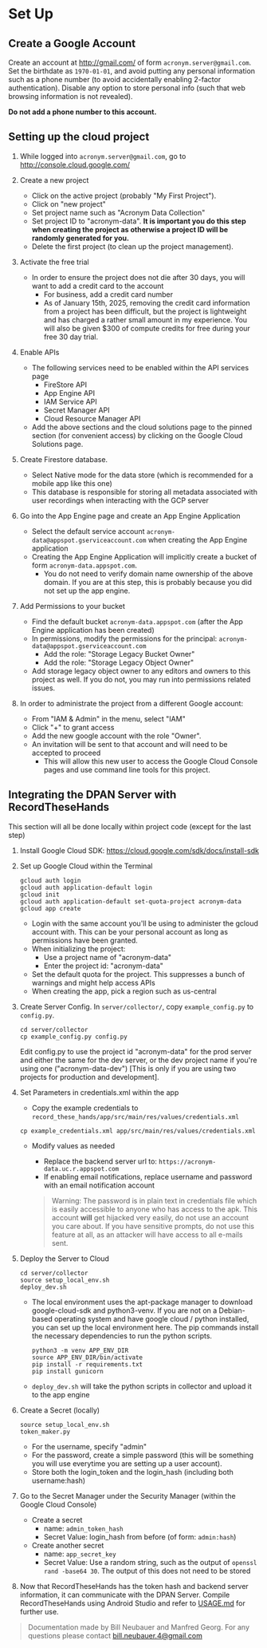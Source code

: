 # Set Up

## Create a Google Account

Create an account at http://gmail.com/ of form `acronym.server@gmail.com`. Set
the birthdate as `1970-01-01`, and avoid putting any personal information such
as a phone number (to avoid accidentally enabling 2-factor authentication).
Disable any option to store personal info (such that web browsing information is
not revealed).

**Do not add a phone number to this account.**

## Setting up the cloud project

1. While logged into `acronym.server@gmail.com`, go to
   http://console.cloud.google.com/

1. Create a new project

   - Click on the active project (probably "My First Project").
   - Click on "new project"
   - Set project name such as "Acronym Data Collection"
   - Set project ID to "acronym-data". **It is important you do this step when
     creating the project as otherwise a project ID will be randomly generated
     for you.**
   - Delete the first project (to clean up the project management).

1. Activate the free trial

   - In order to ensure the project does not die after 30 days, you will want to
     add a credit card to the account
     - For business, add a credit card number
     - As of January 15th, 2025, removing the credit card information from a
       project has been difficult, but the project is lightweight and has
       charged a rather small amount in my experience. You will also be given
       $300 of compute credits for free during your free 30 day trial.

1. Enable APIs

   - The following services need to be enabled within the API services page
     - FireStore API
     - App Engine API
     - IAM Service API
     - Secret Manager API
     - Cloud Resource Manager API
   - Add the above sections and the cloud solutions page to the pinned section
     (for convenient access) by clicking on the Google Cloud Solutions page.

1. Create Firestore database.

   - Select Native mode for the data store (which is recommended for a mobile
     app like this one)
   - This database is responsible for storing all metadata associated with user
     recordings when interacting with the GCP server

1. Go into the App Engine page and create an App Engine Application

   - Select the default service account
     `acronym-data@appspot.gserviceaccount.com` when creating the App Engine
     application
   - Creating the App Engine Application will implicitly create a bucket of form
     `acronym-data.appspot.com`.
     - You do not need to verify domain name ownership of the above domain. If
       you are at this step, this is probably because you did not set up the app
       engine.

1. Add Permissions to your bucket

   - Find the default bucket `acronym-data.appspot.com` (after the App Engine
     application has been created)
   - In permissions, modify the permissions for the principal:
     `acronym-data@appspot.gserviceaccount.com`
     - Add the role: "Storage Legacy Bucket Owner"
     - Add the role: "Storage Legacy Object Owner"
   - Add storage legacy object owner to any editors and owners to this project
     as well. If you do not, you may run into permissions related issues.

1. In order to administrate the project from a different Google account:

   - From "IAM & Admin" in the menu, select "IAM"
   - Click "+" to grant access
   - Add the new google account with the role "Owner".
   - An invitation will be sent to that account and will need to be accepted to
     proceed
     - This will allow this new user to access the Google Cloud Console pages
       and use command line tools for this project.

## Integrating the DPAN Server with RecordTheseHands

This section will all be done locally within project code (except for the last
step)

1. Install Google Cloud SDK: https://cloud.google.com/sdk/docs/install-sdk

1. Set up Google Cloud within the Terminal

   ```
   gcloud auth login 
   gcloud auth application-default login
   gcloud init
   gcloud auth application-default set-quota-project acronym-data
   gcloud app create
   ```

   - Login with the same account you'll be using to administer the gcloud
     account with. This can be your personal account as long as permissions have
     been granted.
   - When initializing the project:
     - Use a project name of "acronym-data"
     - Enter the project id: "acronym-data"
   - Set the default quota for the project. This suppresses a bunch of warnings
     and might help access APIs
   - When creating the app, pick a region such as us-central

1. Create Server Config. In `server/collector/`, copy `example_config.py` to
   `config.py`.

   ```
   cd server/collector
   cp example_config.py config.py
   ```

   Edit config.py to use the project id "acronym-data" for the prod server and
   either the same for the dev server, or the dev project name if you're using
   one ("acronym-data-dev") \[This is only if you are using two projects for
   production and development\].

1. Set Parameters in credentials.xml within the app

   - Copy the example credentials to
     `record_these_hands/app/src/main/res/values/credentials.xml`

   ```
   cp example_credentials.xml app/src/main/res/values/credentials.xml
   ```

   - Modify values as needed

     - Replace the backend server url to:
       `https://acronym-data.uc.r.appspot.com`
     - If enabling email notifications, replace username and password with an
       email notification account

     > Warning: The password is in plain text in credentials file which is
     > easily accessible to anyone who has access to the apk. This account
     > **will** get hijacked very easily, do not use an account you care about.
     > If you have sensitive prompts, do not use this feature at all, as an
     > attacker will have access to all e-mails sent.

1. Deploy the Server to Cloud

   ```
   cd server/collector
   source setup_local_env.sh
   deploy_dev.sh
   ```

   - The local environment uses the apt-package manager to download
     google-cloud-sdk and python3-venv. If you are not on a Debian-based
     operating system and have google cloud / python installed, you can set up
     the local environment here. The pip commands install the necessary
     dependencies to run the python scripts.
     ```
     python3 -m venv APP_ENV_DIR
     source APP_ENV_DIR/bin/activate
     pip install -r requirements.txt
     pip install gunicorn
     ```
   - `deploy_dev.sh` will take the python scripts in collector and upload it to
     the app engine

1. Create a Secret (locally)

   ```
   source setup_local_env.sh 
   token_maker.py
   ```

   - For the username, specify "admin"
   - For the password, create a simple password (this will be something you will
     use everytime you are setting up a user account).
   - Store both the login_token and the login_hash (including both
     username:hash)

1. Go to the Secret Manager under the Security Manager (within the Google Cloud
   Console)

   - Create a secret
     - name: `admin_token_hash`
     - Secret Value: login_hash from before (of form: `admin:hash`)
   - Create another secret
     - name: `app_secret_key`
     - Secret Value: Use a random string, such as the output of
       `openssl rand -base64 30`. The output of this does not need to be stored

1. Now that RecordTheseHands has the token hash and backend server information,
   it can communicate with the DPAN Server. Compile RecordTheseHands using
   Android Studio and refer to [USAGE.md](USAGE.md) for further use.

> Documentation made by Bill Neubauer and Manfred Georg. For any questions
> please contact bill.neubauer.4@gmail.com
